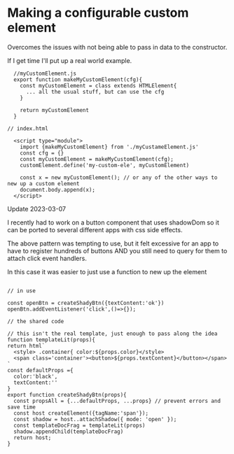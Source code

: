 # Making a configurable custom element

Overcomes the issues with not being able to pass in data to the constructor.

If I get time I'll put up a real world example.

```
  //myCustomElement.js
  export function makeMyCustomElement(cfg){
    const myCustomElement = class extends HTMLElement{
      ... all the usual stuff, but can use the cfg
    }
    
    return myCustomElement
  }
```



```
// index.html

  <script type="module">
    import {makeMyCustomElement} from './myCustameElement.js'
    const cfg = {}
    const myCustomElement = makeMyCustomElement(cfg);
    customElement.define('my-custom-ele', myCustomElement)
    
    const x = new myCustomElement(); // or any of the other ways to new up a custom element
    document.body.append(x);
  </script>

```

Update 2023-03-07

I recently had to work on a button component that uses shadowDom so it can be ported to several different apps with css side effects.

The above pattern was tempting to use, but it felt excessive for an app to have to register hundreds of buttons AND you still need to query for them to attach click event handlers.

In this case it was easier to just use a function to new up the element

```

// in use

const openBtn = createShadyBtn({textContent:'ok'})
openBtn.addEventListener('click',()=>{});

// the shared code

// this isn't the real template, just enough to pass along the idea
function templateLit(props){
return html`
  <style> .container{ color:${props.color}</style>
  <span class='container'><button>${props.textContent}</button></span>
`
const defaultProps ={
  color:'black',
  textContent:''
}
export function createShadyBtn(props){
  const propsAll = {...defaultProps, ...props} // prevent errors and save time
  const host createElement({tagName:'span'});
  const shadow = host..attachShadow({ mode: 'open' });
  const templateDocFrag = templateLit(props)
  shadow.appendChild(templateDocFrag)
  return host;
}

```
